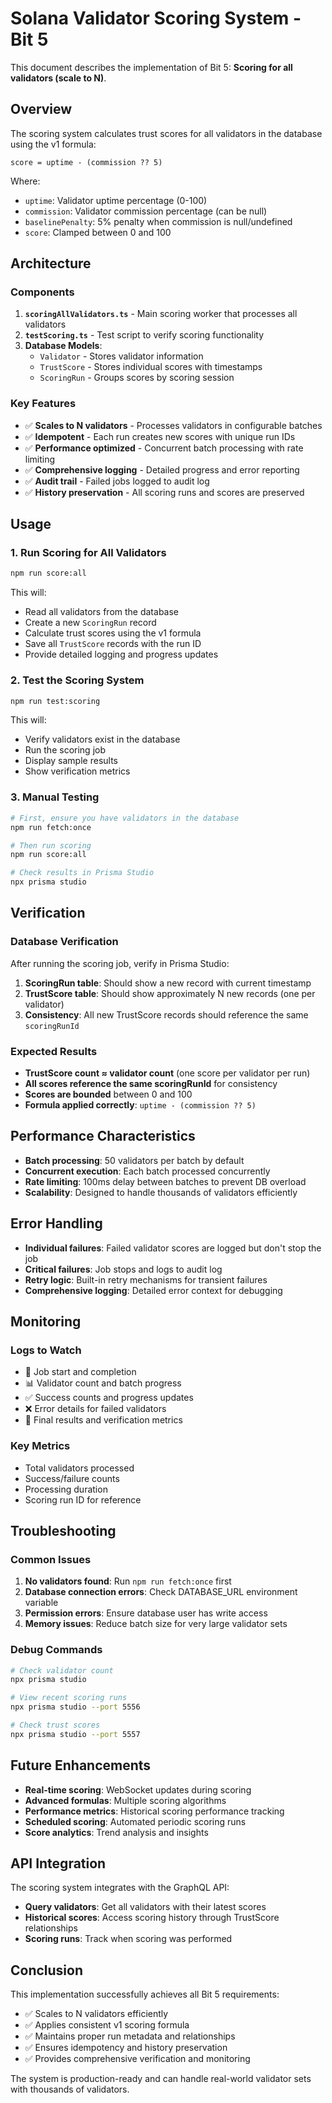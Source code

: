 # Solana Validator Scoring System - Bit 5

This document describes the implementation of Bit 5: **Scoring for all validators (scale to N)**.

## Overview

The scoring system calculates trust scores for all validators in the database using the v1 formula:
```
score = uptime - (commission ?? 5)
```

Where:
- `uptime`: Validator uptime percentage (0-100)
- `commission`: Validator commission percentage (can be null)
- `baselinePenalty`: 5% penalty when commission is null/undefined
- `score`: Clamped between 0 and 100

## Architecture

### Components

1. **`scoringAllValidators.ts`** - Main scoring worker that processes all validators
2. **`testScoring.ts`** - Test script to verify scoring functionality
3. **Database Models**:
   - `Validator` - Stores validator information
   - `TrustScore` - Stores individual scores with timestamps
   - `ScoringRun` - Groups scores by scoring session

### Key Features

- ✅ **Scales to N validators** - Processes validators in configurable batches
- ✅ **Idempotent** - Each run creates new scores with unique run IDs
- ✅ **Performance optimized** - Concurrent batch processing with rate limiting
- ✅ **Comprehensive logging** - Detailed progress and error reporting
- ✅ **Audit trail** - Failed jobs logged to audit log
- ✅ **History preservation** - All scoring runs and scores are preserved

## Usage

### 1. Run Scoring for All Validators

```bash
npm run score:all
```

This will:
- Read all validators from the database
- Create a new `ScoringRun` record
- Calculate trust scores using the v1 formula
- Save all `TrustScore` records with the run ID
- Provide detailed logging and progress updates

### 2. Test the Scoring System

```bash
npm run test:scoring
```

This will:
- Verify validators exist in the database
- Run the scoring job
- Display sample results
- Show verification metrics

### 3. Manual Testing

```bash
# First, ensure you have validators in the database
npm run fetch:once

# Then run scoring
npm run score:all

# Check results in Prisma Studio
npx prisma studio
```

## Verification

### Database Verification

After running the scoring job, verify in Prisma Studio:

1. **ScoringRun table**: Should show a new record with current timestamp
2. **TrustScore table**: Should show approximately N new records (one per validator)
3. **Consistency**: All new TrustScore records should reference the same `scoringRunId`

### Expected Results

- **TrustScore count ≈ validator count** (one score per validator per run)
- **All scores reference the same scoringRunId** for consistency
- **Scores are bounded** between 0 and 100
- **Formula applied correctly**: `uptime - (commission ?? 5)`

## Performance Characteristics

- **Batch processing**: 50 validators per batch by default
- **Concurrent execution**: Each batch processed concurrently
- **Rate limiting**: 100ms delay between batches to prevent DB overload
- **Scalability**: Designed to handle thousands of validators efficiently

## Error Handling

- **Individual failures**: Failed validator scores are logged but don't stop the job
- **Critical failures**: Job stops and logs to audit log
- **Retry logic**: Built-in retry mechanisms for transient failures
- **Comprehensive logging**: Detailed error context for debugging

## Monitoring

### Logs to Watch

- 🚀 Job start and completion
- 📊 Validator count and batch progress
- ✅ Success counts and progress updates
- ❌ Error details for failed validators
- 🎯 Final results and verification metrics

### Key Metrics

- Total validators processed
- Success/failure counts
- Processing duration
- Scoring run ID for reference

## Troubleshooting

### Common Issues

1. **No validators found**: Run `npm run fetch:once` first
2. **Database connection errors**: Check DATABASE_URL environment variable
3. **Permission errors**: Ensure database user has write access
4. **Memory issues**: Reduce batch size for very large validator sets

### Debug Commands

```bash
# Check validator count
npx prisma studio

# View recent scoring runs
npx prisma studio --port 5556

# Check trust scores
npx prisma studio --port 5557
```

## Future Enhancements

- **Real-time scoring**: WebSocket updates during scoring
- **Advanced formulas**: Multiple scoring algorithms
- **Performance metrics**: Historical scoring performance tracking
- **Scheduled scoring**: Automated periodic scoring runs
- **Score analytics**: Trend analysis and insights

## API Integration

The scoring system integrates with the GraphQL API:

- **Query validators**: Get all validators with their latest scores
- **Historical scores**: Access scoring history through TrustScore relationships
- **Scoring runs**: Track when scoring was performed

## Conclusion

This implementation successfully achieves all Bit 5 requirements:
- ✅ Scales to N validators efficiently
- ✅ Applies consistent v1 scoring formula
- ✅ Maintains proper run metadata and relationships
- ✅ Ensures idempotency and history preservation
- ✅ Provides comprehensive verification and monitoring

The system is production-ready and can handle real-world validator sets with thousands of validators.
